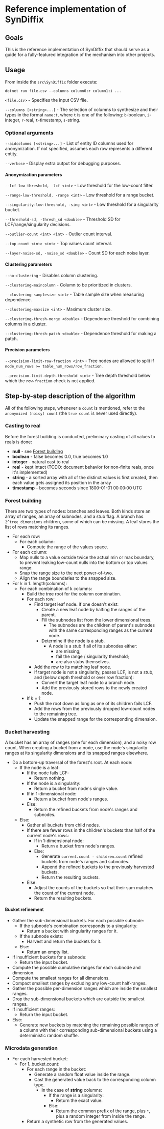 # Reference implementation of SynDiffix

## Goals

This is the reference implementation of SynDiffix that should serve as a guide for a fully-featured
integration of the mechanism into other projects.

## Usage

From inside the `src\SynDiffix` folder execute:

```
dotnet run file.csv --columns column0:r column1:i ...
```

`<file.csv>` - Specifies the input CSV file.

`--columns [<string>...]` - The selection of columns to synthesize and their types in the format `name:t`, where `t` is one of the following:
`b`-boolean, `i`-integer, `r`-real, `t`-timestamp, `s`-string.

### Optional arguments

`--aidcolumns [<string>...]` - List of entity ID columns used for anonymization. If not specified,
assumes each row represents a different entity.

`--verbose` - Display extra output for debugging purposes.

#### Anonymization parameters

`--lcf-low-threshold, -lcf <int>` - Low threshold for the low-count filter.

`--range-low-threshold, -range <int>` - Low threshold for a range bucket.

`--singularity-low-threshold, -sing <int>` - Low threshold for a singularity bucket.

`--threshold-sd, -thresh_sd <double>` - Threshold SD for LCF/range/singularity decisions.

`--outlier-count <int> <int>` - Outlier count interval.

`--top-count <int> <int>` - Top values count interval.

`--layer-noise-sd, -noise_sd <double>` - Count SD for each noise layer.

#### Clustering parameters

`--no-clustering` - Disables column clustering.

`--clustering-maincolumn` - Column to be prioritized in clusters.

`--clustering-samplesize <int>` - Table sample size when measuring dependence.

`--clustering-maxsize <int>` - Maximum cluster size.

`--clustering-thresh-merge <double>` - Dependence threshold for combining columns in a cluster.

`--clustering-thresh-patch <double>` - Dependence threshold for making a patch.

#### Precision parameters

`--precision-limit-row-fraction <int>` - Tree nodes are allowed to split if `node_num_rows >= table_num_rows/row_fraction`.

`--precision-limit-depth-threshold <int>` - Tree depth threshold below which the `row-fraction` check is not applied.

## Step-by-step description of the algorithm

All of the following steps, whenever a `count` is mentioned, refer to the `anonymized (noisy) count`
(the `true count` is never used directly).

### Casting to real

Before the forest building is conducted, preliminary casting of all values to reals is done:

- **null** - see [Forest building](#forest-building)
- **boolean** - false becomes 0.0, true becomes 1.0
- **integer** - natural cast to real
- **real** - kept intact (TODO: document behavior for non-finite reals, once it's implemented)
- **string** - a sorted array with all of the distinct values is first created, then each value gets assigned
  its position in the array
- **timestamp** - becomes seconds since 1800-01-01 00:00:00 UTC

### Forest building

There are two types of nodes: branches and leaves. Both kinds store an array of ranges, an array of subnodes, and a stub flag.
A branch has `2^tree_dimensions` children, some of which can be missing. A leaf stores the list of rows matching its ranges.

- For each row:
  - For each column:
    - Compute the range of the values space.
- For each column:
  - Map nulls to a value outside twice the actual min or max boundary,
    to prevent leaking low-count nulls into the bottom or top values range.
  - Snap the range size to the next power-of-two.
  - Align the range boundaries to the snapped size.
- For k in 1..length(columns):
  - For each combination of k columns:
    - Build the tree root for the column combination.
    - For each row:
      - Find target leaf node. If one doesn't exist:
        - Create a new leaf node by halfing the ranges of the parent.
        - Fill the subnodes list from the lower dimensional trees.
          - The subnodes are the children of parent's subnodes with the same corresponding ranges as the current node.
        - Determine if the node is a stub.
          - A node is a stub if all of its subnodes either:
            - are missing;
            - fail the range / singularity threshold;
            - are also stubs themselves.
      - Add the row to its matching leaf node.
      - If target node is not a singularity, passes LCF, is not a stub, and (below depth threshold or over row fraction):
        - Convert the target leaf node to a branch node.
        - Add the previously stored rows to the newly created node.
    - If k = 1:
      - Push the root down as long as one of its children fails LCF.
      - Add the rows from the previously dropped low-count nodes to the remaining tree.
      - Update the snapped range for the corresponding dimension.

### Bucket harvesting

A bucket has an array of ranges (one for each dimension), and a noisy row count.
When creating a bucket from a node, use the node's singularity ranges at its singularity dimensions
and its snapped ranges elsewhere.

- Do a bottom-up traversal of the forest's root. At each node:
  - If the node is a leaf:
    - If the node fails LCF:
      - Return nothing.
    - If the node is a singularity:
      - Return a bucket from node's single value.
    - If in 1-dimensional node:
      - Return a bucket from node's ranges.
    - Else:
      - Return the refined buckets from node's ranges and subnodes.
  - Else:
    - Gather all buckets from child nodes.
    - If there are fewer rows in the children's buckets than half of the current node's rows:
      - If in 1-dimensional node:
        - Return a bucket from node's ranges.
      - Else:
        - Generate `current.count - children.count` refined buckets from node's ranges and subnodes.
        - Append the refined buckets to the previously harvested buckets.
        - Return the resulting buckets.
    - Else:
      - Adjust the counts of the buckets so that their sum matches the count of the current node.
      - Return the resulting buckets.

#### Bucket refinement

- Gather the sub-dimensional buckets. For each possible subnode:
  - If the subnode's combination corresponds to a singularity:
    - Return a bucket with singularity ranges for it.
  - If the subnode exists:
    - Harvest and return the buckets for it.
  - Else:
    - Return an empty list.
- If insufficient buckets for a subnode:
  - Return the input bucket.
- Compute the possible cumulative ranges for each subnode and dimension.
- Compute the smallest ranges for all dimensions.
- Compact smallest ranges by excluding any low-count half-ranges.
- Gather the possible per-dimension ranges which are inside the smallest ranges.
- Drop the sub-dimensional buckets which are outside the smallest ranges.
- If insufficient ranges:
  - Return the input bucket.
- Else:
  - Generate new buckets by matching the remaining possible ranges of a column with
    their corresponding sub-dimensional buckets using a deterministic random shuffle.

### Microdata generation

- For each harvested bucket:
  - For 1..bucket.count:
    - For each range in the bucket:
      - Generate a random float value inside the range.
      - Cast the generated value back to the corresponding column type.
        - In the case of **string** columns:
          - If the range is a singularity:
            - Return the exact value.
          - Else:
            - Return the common prefix of the range, plus `*`, plus a random integer from inside the range.
    - Return a synthetic row from the generated values.
